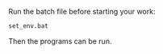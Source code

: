 Run the batch file before starting your work:

```bash
set_env.bat
```

Then the programs can be run.